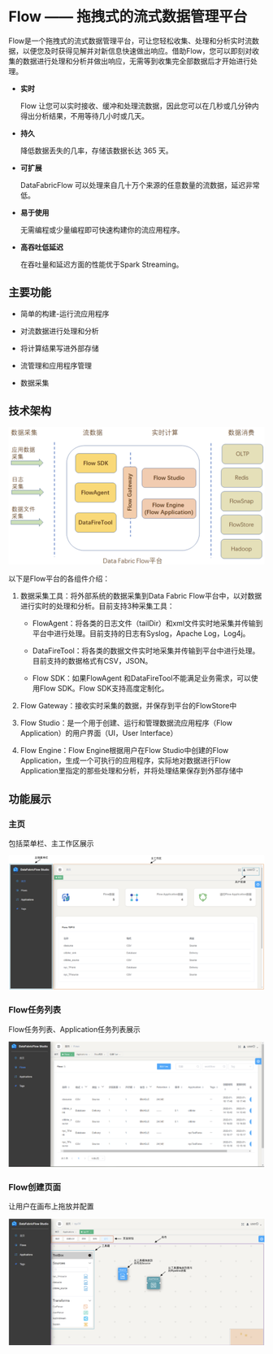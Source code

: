 # Flow —— 拖拽式的流式数据管理平台

Flow是一个拖拽式的流式数据管理平台，可让您轻松收集、处理和分析实时流数据，以便您及时获得见解并对新信息快速做出响应。借助Flow，您可以即刻对收集的数据进行处理和分析并做出响应，无需等到收集完全部数据后才开始进行处理。

- **实时**

  Flow 让您可以实时接收、缓冲和处理流数据，因此您可以在几秒或几分钟内得出分析结果，不用等待几小时或几天。

- **持久**

  降低数据丢失的几率，存储该数据长达 365 天。

- **可扩展**

  DataFabricFlow 可以处理来自几十万个来源的任意数量的流数据，延迟非常低。

- **易于使用**

  无需编程或少量编程即可快速构建你的流应用程序。

- **高吞吐低延迟**

  在吞吐量和延迟方面的性能优于Spark Streaming。

## 主要功能

- 简单的构建-运行流应用程序

- 对流数据进行处理和分析

- 将计算结果写进外部存储

- 流管理和应用程序管理

- 数据采集

## 技术架构

![image-20230526172902156](docs/imgs/image-20230526172902156.png)

以下是Flow平台的各组件介绍：

1. 数据采集工具：将外部系统的数据采集到Data Fabric Flow平台中，以对数据进行实时的处理和分析。目前支持3种采集工具：

   - FlowAgent：将各类的日志文件（tailDir）和xml文件实时地采集并传输到平台中进行处理。目前支持的日志有Syslog，Apache Log，Log4j。

   - DataFireTool：将各类的数据文件实时地采集并传输到平台中进行处理。目前支持的数据格式有CSV，JSON。

   - Flow SDK：如果FlowAgent 和DataFireTool不能满足业务需求，可以使用Flow SDK。Flow SDK支持高度定制化。

2. Flow Gateway：接收实时采集的数据，并保存到平台的FlowStore中

3. Flow Studio：是一个用于创建、运行和管理数据流应用程序（Flow Application）的用户界面（UI，User Interface）

4. Flow Engine：Flow Engine根据用户在Flow Studio中创建的Flow Application，生成一个可执行的应用程序，实际地对数据进行Flow Application里指定的那些处理和分析，并将处理结果保存到外部存储中

## 功能展示

### 主页

包括菜单栏、主工作区展示

![image-20230526172902156](docs/imgs/image-4195.png)

### Flow任务列表

Flow任务列表、Application任务列表展示

![image-20230526172902156](docs/imgs/image-4196.png)

### Flow创建页面

让用户在画布上拖放并配置

![image-20230526172902156](docs/imgs/image-4197.png)
